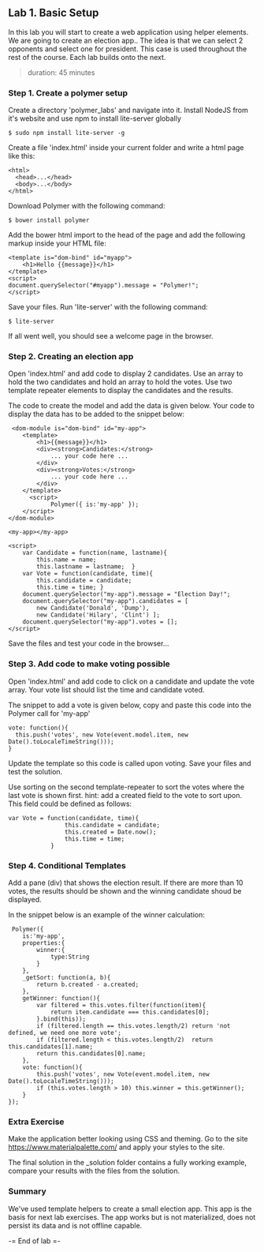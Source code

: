 ## Lab 1. Basic Setup
In this lab you will start to create a web application using helper elements. We are going to create an election app.. The idea is that we can select 2 opponents and select one for 
president. This case is used throughout the rest of the course. Each lab builds onto the next.
> duration: 45 minutes

### Step 1. Create a polymer setup
Create a directory 'polymer_labs' and navigate into it.
Install NodeJS from it's website and use npm to install lite-server globally
```
$ sudo npm install lite-server -g
```

Create a file 'index.html' inside your current folder and write a html page like this:

```
<html>
  <head>...</head>
  <body>...</body>
</html>
```

Download Polymer with the following command:
```
$ bower install polymer
```

Add the bower html import to the head of the page and add the following markup inside your HTML file:
```
<template is="dom-bind" id="myapp">
    <h1>Hello {{message}}</h1>
</template>
<script>
document.querySelector("#myapp").message = "Polymer!";
</script>
```

Save your files. Run 'lite-server' with the following command:
```
$ lite-server
```

If all went well, you should see a welcome page in the browser.


### Step 2. Creating an election app
Open 'index.html' and add code to display 2 candidates. Use an array to hold the two candidates and hold 
an array to hold the votes. Use two template repeater elements to display the candidates and the results.

The code to create the model and add the data is given below. Your code to display the data has to be added 
to the snippet below:

```
 <dom-module is="dom-bind" id="my-app">
    <template>
        <h1>{{message}}</h1>
        <div><strong>Candidates:</strong>
            ... your code here ...
        </div>
        <div><strong>Votes:</strong>
            ... your code here ...
        </div>
    </template>
      <script>
            Polymer({ is:'my-app' });
    </script>
</dom-module>

<my-app></my-app>

<script>
    var Candidate = function(name, lastname){
        this.name = name;
        this.lastname = lastname;  }
    var Vote = function(candidate, time){
        this.candidate = candidate;
        this.time = time; }
    document.querySelector("my-app").message = "Election Day!";
    document.querySelector("my-app").candidates = [
        new Candidate('Donald', 'Dump'),
        new Candidate('Hilary', 'Clint') ];
    document.querySelector("my-app").votes = [];
</script>
```

Save the files and test your code in the browser...


### Step 3. Add code to make voting possible
Open 'index.html' and add code to click on a candidate and update the vote array.
Your vote list should list the time and candidate voted.

The snippet to add a vote is given below, copy and paste this code into the Polymer call
for 'my-app' 

```
vote: function(){
  this.push('votes', new Vote(event.model.item, new Date().toLocaleTimeString()));
}
```

Update the template so this code is called upon voting.
Save your files and test the solution.

Use sorting on the second template-repeater to sort the votes where the last vote is shown first.
hint: add a created field to the vote to sort upon. This field could be defined as follows:

```
var Vote = function(candidate, time){    
                this.candidate = candidate;
                this.created = Date.now();
                this.time = time; 
            }
```

### Step 4. Conditional Templates
Add a pane (div) that shows the election result. If there are more than 10 votes, the results should
be shown and the winning candidate shoud be displayed.

In the snippet below is an example of the winner calculation:
```
 Polymer({
    is:'my-app',
    properties:{
        winner:{
            type:String
        }
    },
    _getSort: function(a, b){
        return b.created - a.created;
    },
    getWinner: function(){
        var filtered = this.votes.filter(function(item){
            return item.candidate === this.candidates[0];
        }.bind(this));
        if (filtered.length == this.votes.length/2) return 'not defined, we need one more vote';
        if (filtered.length < this.votes.length/2)  return this.candidates[1].name;
        return this.candidates[0].name;
    },
    vote: function(){
        this.push('votes', new Vote(event.model.item, new Date().toLocaleTimeString()));
        if (this.votes.length > 10) this.winner = this.getWinner();
    }
});
```


### Extra Exercise
Make the application better looking using CSS and theming. 
Go to the site https://www.materialpalette.com/ and apply your styles to the site.


The final solution in the _solution folder contains a fully working example, compare your 
results with the  files from the solution.

### Summary
We've used template helpers to create a small election app. This app is the basis for next
lab exercises. The app works but is not materialized, does not persist its data and is not
offline capable.


-= End of lab =-
  
